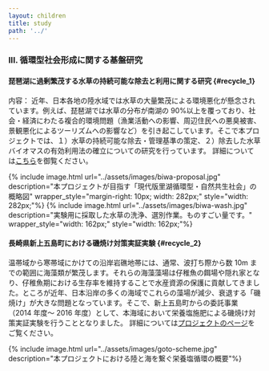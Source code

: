 ```yaml
---
layout: children
title: study
path: '../'
---
```



### III. 循環型社会形成に関する基盤研究

#### 琵琶湖に過剰繁茂する水草の持続可能な除去と利用に関する研究 {#recycle_1}

内容：
近年、日本各地の陸水域では水草の大量繁茂による環境悪化が懸念されています。例えば、琵琶湖では水草の分布が南湖の 90%以上を覆っており、社会・経済にわたる複合的環境問題（漁業活動への影響、周辺住民への悪臭被害、景観悪化によるツーリズムへの影響など）を引き起こしています。そこで本プロジェクトでは、１）水草の持続可能な除去・管理基準の策定、２）除去した水草バイオマスの有効利用法の確立についての研究を行っています。
詳細については[こちら](../project-biwa.html)を御覧ください。

<div class="multiple_figure_wrapper">
{% include image.html url="../assets/images/biwa-proposal.jpg" description="本プロジェクトが目指す「現代版里湖循環型・自然共生社会」の概略図" wrapper_style="margin-right: 10px; width: 282px;" style="width: 282px;"%}
{% include image.html url="../assets/images/biwa-wash.jpg" description="実験用に採取した水草の洗浄、選別作業。ものすごい量です。" wrapper_style="width: 162px;" style="width: 162px;"%}
</div>

#### 長崎県新上五島町における磯焼け対策実証実験 {#recycle_2}

温帯域から寒帯域にかけての沿岸岩礁地帯には、通常、波打ち際から数 10m までの範囲に海藻類が繁茂します。それらの海藻藻場は仔稚魚の餌場や隠れ家となり、仔稚魚期における生存率を維持することで水産資源の保護に貢献してきました。ところが近年、日本沿岸の多くの海域でこれらの藻場が減少、衰退する「磯焼け」が大きな問題となっています。そこで、新上五島町からの委託事業（2014 年度～ 2016 年度）として、本海域において栄養塩施肥による磯焼け対策実証実験を行うこととなりました。
詳細については[プロジェクトのページ](../project-goto.html)をご覧ください。

{% include image.html url="../assets/images/goto-scheme.jpg" description="本プロジェクトにおける陸と海を繋ぐ栄養塩循環の概要"%}
